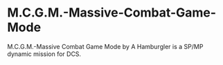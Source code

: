 # M.C.G.M.-Massive-Combat-Game-Mode
M.C.G.M.-Massive Combat Game Mode by A Hamburgler is a SP/MP dynamic mission for DCS.
